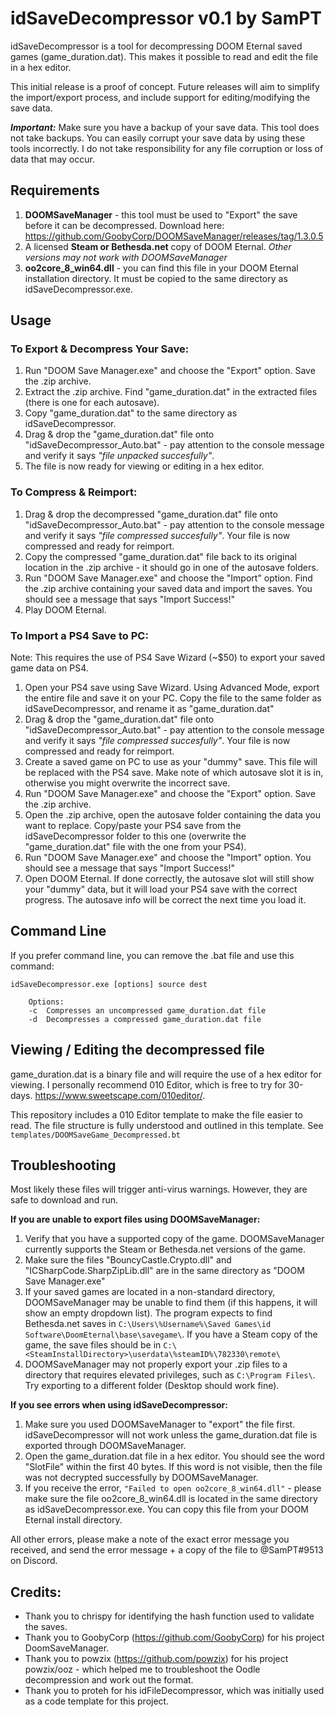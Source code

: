 # idSaveDecompressor v0.1 by SamPT

idSaveDecompressor is a tool for decompressing DOOM Eternal saved games (game_duration.dat). This makes it possible to read and edit the file in a hex editor. 

This initial release is a proof of concept. Future releases will aim to simplify the import/export process, and include support for editing/modifying the save data.

__*Important:*__ Make sure you have a backup of your save data. This tool does not take backups. You can easily corrupt your save data by using these tools incorrectly. I do not take responsibility for any file corruption or loss of data that may occur.

## Requirements

1. **DOOMSaveManager** - this tool must be used to "Export" the save before it can be decompressed. Download here: https://github.com/GoobyCorp/DOOMSaveManager/releases/tag/1.3.0.5
2. A licensed **Steam or Bethesda.net** copy of DOOM Eternal. *Other versions may not work with DOOMSaveManager*
3. **oo2core_8_win64.dll** - you can find this file in your DOOM Eternal installation directory. It must be copied to the same directory as idSaveDecompressor.exe.

## Usage 

### To Export & Decompress Your Save:

1. Run "DOOM Save Manager.exe" and choose the "Export" option. Save the .zip archive.
2. Extract the .zip archive. Find "game_duration.dat" in the extracted files (there is one for each autosave).
3. Copy "game_duration.dat" to the same directory as idSaveDecompressor.
4. Drag & drop the "game_duration.dat" file onto "idSaveDecompressor_Auto.bat" - pay attention to the console message and verify it says *"file unpacked succesfully"*.
5. The file is now ready for viewing or editing in a hex editor.


### To Compress & Reimport:

1. Drag & drop the decompressed "game_duration.dat" file onto "idSaveDecompressor_Auto.bat" - pay attention to the console message and verify it says *"file compressed succesfully"*. Your file is now compressed and ready for reimport.
2. Copy the compressed "game_duration.dat" file back to its original location in the .zip archive - it should go in one of the autosave folders. 
3. Run "DOOM Save Manager.exe" and choose the "Import" option. Find the .zip archive containing your saved data and import the saves. You should see a message that says "Import Success!"
4. Play DOOM Eternal.

### To Import a PS4 Save to PC:

Note: This requires the use of PS4 Save Wizard (~$50) to export your saved game data on PS4.

1. Open your PS4 save using Save Wizard. Using Advanced Mode, export the entire file and save it on your PC. Copy the file to the same folder as idSaveDecompressor, and rename it as "game_duration.dat"
2. Drag & drop the "game_duration.dat" file onto "idSaveDecompressor_Auto.bat" - pay attention to the console message and verify it says *"file compressed succesfully"*. Your file is now compressed and ready for reimport.
3. Create a saved game on PC to use as your "dummy" save. This file will be replaced with the PS4 save. Make note of which autosave slot it is in, otherwise you might overwrite the incorrect save.
4. Run "DOOM Save Manager.exe" and choose the "Export" option. Save the .zip archive. 
5. Open the .zip archive, open the autosave folder containing the data you want to replace. Copy/paste your PS4 save from the idSaveDecompressor folder to this one (overwrite the "game_duration.dat" file with the one from your PS4). 
6. Run "DOOM Save Manager.exe" and choose the "Import" option. You should see a message that says "Import Success!"
7. Open DOOM Eternal. If done correctly, the autosave slot will still show your "dummy" data, but it will load your PS4 save with the correct progress. The autosave info will be correct the next time you load it.

## Command Line

If you prefer command line, you can remove the .bat file and use this command:
```
idSaveDecompressor.exe [options] source dest

	Options:
	-c	Compresses an uncompressed game_duration.dat file
	-d	Decompresses a compressed game_duration.dat file
```

## Viewing / Editing the decompressed file

game_duration.dat is a binary file and will require the use of a hex editor for viewing. I personally recommend 010 Editor, which is free to try for 30-days. https://www.sweetscape.com/010editor/.

This repository includes a 010 Editor template to make the file easier to read. The file structure is fully understood and outlined in this template. See `templates/DOOMSaveGame_Decompressed.bt`

## Troubleshooting

Most likely these files will trigger anti-virus warnings. However, they are safe to download and run.

**If you are unable to export files using DOOMSaveManager:**

1. Verify that you have a supported copy of the game. DOOMSaveManager currently supports the Steam or Bethesda.net versions of the game.
2. Make sure the files "BouncyCastle.Crypto.dll" and "ICSharpCode.SharpZipLib.dll" are in the same directory as "DOOM Save Manager.exe"
3. If your saved games are located in a non-standard directory, DOOMSaveManager may be unable to find them (if this happens, it will show an empty dropdown list). The program expects to find Bethesda.net saves in `C:\Users\%Username%\Saved Games\id Software\DoomEternal\base\savegame\`. If you have a Steam copy of the game, the save files should be in `C:\<SteamInstallDirectory>\userdata\%steamID%\782330\remote\`
4. DOOMSaveManager may not properly export your .zip files to a directory that requires elevated privileges, such as `C:\Program Files\`. Try exporting to a different folder (Desktop should work fine).

**If you see errors when using idSaveDecompressor:** 

1. Make sure you used DOOMSaveManager to "export" the file first. idSaveDecompressor will not work unless the game_duration.dat file is exported through DOOMSaveManager.
2. Open the game_duration.dat file in a hex editor. You should see the word "SlotFile" within the first 40 bytes. If this word is not visible, then the file was not decrypted successfully by DOOMSaveManager.
3. If you receive the error, `"Failed to open oo2core_8_win64.dll"` - please make sure the file oo2core_8_win64.dll is located in the same directory as idSaveDecompressor.exe. You can copy this file from your DOOM Eternal install directory.

All other errors, please make a note of the exact error message you received, and send the error message + a copy of the file to @SamPT#9513 on Discord. 

## Credits:
- Thank you to chrispy for identifying the hash function used to validate the saves.
- Thank you to GoobyCorp (https://github.com/GoobyCorp) for his project DoomSaveManager.
- Thank you to powzix (https://github.com/powzix) for his project powzix/ooz - which helped me to troubleshoot the Oodle decompression and work out the format.
- Thank you to proteh for his idFileDecompressor, which was initially used as a code template for this project.
